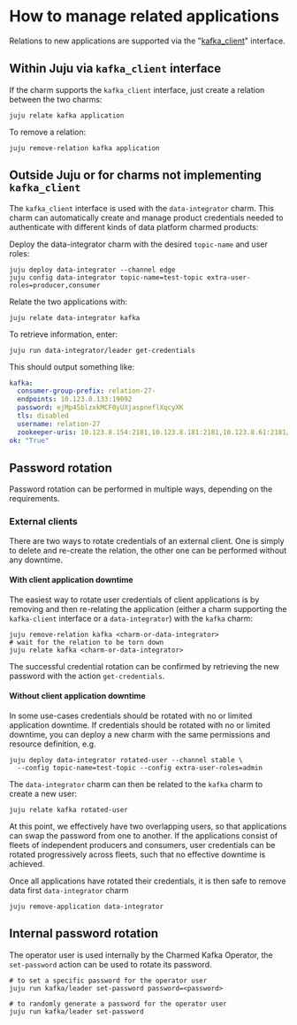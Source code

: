 # How to manage related applications

Relations to new applications are supported via the "[kafka_client](https://github.com/canonical/charm-relation-interfaces/blob/main/interfaces/kafka_client/v0/README.md)" interface.

## Within Juju via `kafka_client` interface
 
If the charm supports the `kafka_client` interface, just create a relation between the two charms:

```shell
juju relate kafka application
```

To remove a relation:

```shell
juju remove-relation kafka application
```

## Outside Juju or for charms not implementing `kafka_client`

The `kafka_client` interface is used with the `data-integrator` charm. This charm can automatically create and manage product credentials needed to authenticate with different kinds of data platform charmed products:

Deploy the data-integrator charm with the desired `topic-name` and user roles:

```shell
juju deploy data-integrator --channel edge
juju config data-integrator topic-name=test-topic extra-user-roles=producer,consumer
```

Relate the two applications with:

```shell
juju relate data-integrator kafka
```

To retrieve information, enter:

```shell
juju run data-integrator/leader get-credentials
```

This should output something like:

```yaml
kafka:
  consumer-group-prefix: relation-27-
  endpoints: 10.123.8.133:19092
  password: ejMp4SblzxkMCF0yUXjaspneflXqcyXK
  tls: disabled
  username: relation-27
  zookeeper-uris: 10.123.8.154:2181,10.123.8.181:2181,10.123.8.61:2181/kafka
ok: "True"
```

## Password rotation

Password rotation can be performed in multiple ways, depending on the requirements.

### External clients

There are two ways to rotate credentials of an external client. One is simply to delete and re-create the relation, the other one can be performed without any downtime.

#### With client application downtime

The easiest way to rotate user credentials of client applications is by removing and then re-relating 
the application (either a charm supporting the `kafka-client` interface or a `data-integrator`) with the `kafka` charm:

```shell
juju remove-relation kafka <charm-or-data-integrator>
# wait for the relation to be torn down 
juju relate kafka <charm-or-data-integrator>
```

The successful credential rotation can be confirmed by retrieving the new password with the action `get-credentials`.

#### Without client application downtime

In some use-cases credentials should be rotated with no or limited application downtime.
If credentials should be rotated with no or limited downtime, you can deploy a new charm with the same permissions and resource definition, e.g. 

```shell
juju deploy data-integrator rotated-user --channel stable \
  --config topic-name=test-topic --config extra-user-roles=admin
```

The `data-integrator` charm can then be related to the `kafka` charm to create a new user:

```shell
juju relate kafka rotated-user
```

At this point, we effectively have two overlapping users, so that applications can swap the password
from one to another. 
If the applications consist of fleets of independent producers and consumers, user credentials can be rotated
progressively across fleets, such that no effective downtime is achieved. 

Once all applications have rotated their credentials, it is then safe to remove data first `data-integrator` charm

```shell
juju remove-application data-integrator
```

## Internal password rotation

The operator user is used internally by the Charmed Kafka Operator, the `set-password` action can be used to rotate its password.
```shell
# to set a specific password for the operator user
juju run kafka/leader set-password password=<password>

# to randomly generate a password for the operator user
juju run kafka/leader set-password
```